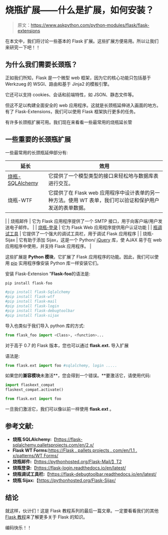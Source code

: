# 烧瓶扩展——什么是扩展，如何安装？

> 原文：<https://www.askpython.com/python-modules/flask/flask-extensions>

在本文中，我们将讨论一些基本的 Flask 扩展。这些扩展方便易用。所以让我们来研究一下吧！！

## 为什么我们需要长颈瓶？

正如我们所知，Flask 是一个微型 web 框架，因为它的核心功能只包括基于 Werkzueg 的 WSGI、路由和基于 Jinja2 的模板引擎。

它还可以支持 cookies、会话和前端特性，如 JSON、静态文件等。

但这不足以构建全面安全的 web 应用程序。这就是长颈瓶延伸进入画面的地方。有了 Flask-Extensions，我们可以使用 Flask 框架执行更多的任务。

有许多长颈瓶扩展可用。我们现在来看看一些最常用的烧瓶延长管

## **一些重要的长颈瓶扩展**

一些最常用的长颈瓶延伸部分有:

| 延长 | 效用 |
| --- | --- |
| [烧瓶-SQLAlchemy](https://www.askpython.com/python-modules/flask/flask-postgresql) | 它提供了一个模型类型的接口来轻松地与数据库表进行交互。 |
| 烧瓶-WTF | 它提供了在 Flask web 应用程序中设计表单的另一种方法。使用 WT 表单，我们可以验证和保护用户发送的表单数据。
 |
| 烧瓶邮件 | 它为 Flask 应用程序提供了一个 SMTP 接口，用于向客户端/用户发送电子邮件。 |
| [烧瓶-登录](https://www.askpython.com/python-modules/flask/flask-user-authentication) | 它为 Flask Web 应用程序提供用户认证功能 |
| [瓶调试工具](https://www.askpython.com/python-modules/flask/flask-debug-mode) | 它提供了一个强大的调试工具栏，用于调试 Flask 应用程序 |
| 烧瓶-Sijax | 它有助于添加 Sijax，这是一个 Python/ [jQuery](https://jquery.com/) 库，使 AJAX 易于在 web 应用程序中使用，并支持 Flask 应用程序。 |

这些扩展是 **Python 模块**，它扩展了 Flask 应用程序的功能。因此，我们可以使用 [pip](https://www.askpython.com/python-modules/python-pip) 实用程序像安装 Python 库一样安装它们。

安装 Flask-Extension "**Flask-foo**的语法是:

```py
pip install flask-foo

#pip install flask-Sqlalchemy
#pip install flask-wtf
#pip install flask-mail
#pip install flask-login
#pip install flask-debugtoolbar
#pip install flask-sijax

```

导入也类似于我们导入 python 库的方式:

```py
from flask_foo import <Class>, <function>...

```

对于高于 0.7 的 Flask 版本，您也可以通过 **flask.ext.** 导入扩展

语法是:

```py
from flask.ext import foo #sqlalchemy, login .....

```

如果您的**兼容模块**未激活**，您会得到一个错误。**要激活它，请使用代码:

```py
import flaskext_compat
flaskext_compat.activate()

from flask.ext import foo

```

一旦我们激活它，我们可以像以前一样使用 **flask.ext** 。

## **参考文献:**

*   **烧瓶 SQLAlchemy:**【https://flask-sqlalchemy.palletsprojects.com/en/2.x/ 
*   **Flask WT Forms:**[https://Flask . pallets projects . com/en/1.1 . x/patterns/WT Forms/](https://flask.palletsprojects.com/en/1.1.x/patterns/wtforms/)
*   **烧瓶邮件:**【https://pythonhosted.org/Flask-Mail/】T2
*   **烧瓶登录:**【https://flask-login.readthedocs.io/en/latest/ 
*   **烧瓶调试工具栏:**【https://flask-debugtoolbar.readthedocs.io/en/latest/ 
*   **烧瓶 Sijax:**【https://pythonhosted.org/Flask-Sijax/ 

## **结论**

就这样，伙计们！这是 Flask 教程系列的最后一篇文章。一定要看看我们的其他 [Flask 教程](https://www.askpython.com/python-modules/flask)来了解更多关于 Flask 的知识。

编码快乐！！